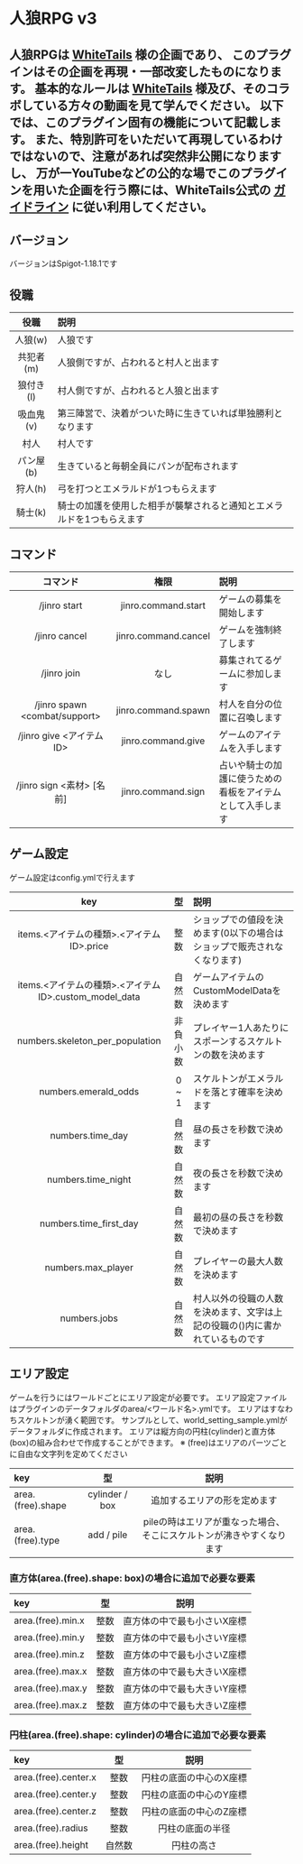 # 人狼RPG v3
人狼RPGは [WhiteTails](https://www.youtube.com/watch?v=ZRJOh_9EIFY&list=PL5aADROd9wP_ivTTE5bG3XlCrEyWJZz1o) 様の企画であり、
このプラグインはその企画を再現・一部改変したものになります。
基本的なルールは [WhiteTails](https://www.youtube.com/watch?v=ZRJOh_9EIFY&list=PL5aADROd9wP_ivTTE5bG3XlCrEyWJZz1o) 様及び、そのコラボしている方々の動画を見て学んでください。
以下では、このプラグイン固有の機能について記載します。
また、特別許可をいただいて再現しているわけではないので、注意があれば突然非公開になりますし、
万が一YouTubeなどの公的な場でこのプラグインを用いた企画を行う際には、WhiteTails公式の [ガイドライン](https://whitetails.jp/guideline/) に従い利用してください。
---
## バージョン
バージョンはSpigot-1.18.1です

## 役職

|   役職   | 説明                                  |
|:------:|:------------------------------------|
| 人狼(w)  | 人狼です                                |
| 共犯者(m) | 人狼側ですが、占われると村人と出ます                  |
| 狼付き(l) | 村人側ですが、占われると人狼と出ます                  |
| 吸血鬼(v) | 第三陣営で、決着がついた時に生きていれば単独勝利となります       |
|   村人   | 村人です                                |
| パン屋(b) | 生きていると毎朝全員にパンが配布されます                |
| 狩人(h)  | 弓を打つとエメラルドが1つもらえます                  |
| 騎士(k)  | 騎士の加護を使用した相手が襲撃されると通知とエメラルドを1つもらえます |

## コマンド

|             コマンド              |          権限          | 説明                            |
|:-----------------------------:|:--------------------:|:------------------------------|
|         /jinro start          | jinro.command.start  | ゲームの募集を開始します                  |
|         /jinro cancel         | jinro.command.cancel | ゲームを強制終了します                   |
|          /jinro join          |          なし          | 募集されてるゲームに参加します               |
| /jinro spawn <combat/support> | jinro.command.spawn  | 村人を自分の位置に召喚します                |
|     /jinro give <アイテムID>      |  jinro.command.give  | ゲームのアイテムを入手します                |
|     /jinro sign <素材> [名前]     |  jinro.command.sign  | 占いや騎士の加護に使うための看板をアイテムとして入手します |

## ゲーム設定
ゲーム設定はconfig.ymlで行えます

|                    key                     |   型   | 説明                                      |
|:------------------------------------------:|:-----:|:----------------------------------------|
|       items.<アイテムの種類>.<アイテムID>.price       |  整数   | ショップでの値段を決めます(0以下の場合はショップで販売されなくなります)   |
| items.<アイテムの種類>.<アイテムID>.custom_model_data |  自然数  | ゲームアイテムのCustomModelDataを決めます            |
|      numbers.skeleton_per_population       | 非負小数  | プレイヤー1人あたりにスポーンするスケルトンの数を決めます           |
|            numbers.emerald_odds            | 0 ~ 1 | スケルトンがエメラルドを落とす確率を決めます                  |
|              numbers.time_day              |  自然数  | 昼の長さを秒数で決めます                            |
|             numbers.time_night             |  自然数  | 夜の長さを秒数で決めます                            |
|           numbers.time_first_day           |  自然数  | 最初の昼の長さを秒数で決めます                         |
|             numbers.max_player             |  自然数  | プレイヤーの最大人数を決めます                         |
|                numbers.jobs                |  自然数  | 村人以外の役職の人数を決めます、文字は上記の役職の()内に書かれているものです |

## エリア設定
ゲームを行うにはワールドごとにエリア設定が必要です。
エリア設定ファイルはプラグインのデータフォルダのarea/<ワールド名>.ymlです。
エリアはすなわちスケルトンが湧く範囲です。
サンプルとして、world_setting_sample.ymlがデータフォルダに作成されます。
エリアは縦方向の円柱(cylinder)と直方体(box)の組み合わせで作成することができます。
※ (free)はエリアのパーツごとに自由な文字列を定めてください

| key               |       型        |                  説明                  |
|:------------------|:--------------:|:------------------------------------:|
| area.(free).shape | cylinder / box |            追加するエリアの形を定めます            |
| area.(free).type  |   add / pile   | pileの時はエリアが重なった場合、そこにスケルトンが沸きやすくなります |

### 直方体(area.(free).shape: box)の場合に追加で必要な要素
| key               |  型  |       説明       |
|:------------------|:---:|:--------------:|
| area.(free).min.x | 整数  | 直方体の中で最も小さいX座標 |
| area.(free).min.y | 整数  | 直方体の中で最も小さいY座標 |
| area.(free).min.z | 整数  | 直方体の中で最も小さいZ座標 |
| area.(free).max.x | 整数  | 直方体の中で最も大きいX座標 |
| area.(free).max.y | 整数  | 直方体の中で最も大きいY座標 |
| area.(free).max.z | 整数  | 直方体の中で最も大きいZ座標 |

### 円柱(area.(free).shape: cylinder)の場合に追加で必要な要素
| key                  |  型  |      説明      |
|:---------------------|:---:|:------------:|
| area.(free).center.x | 整数  | 円柱の底面の中心のX座標 |
| area.(free).center.y | 整数  | 円柱の底面の中心のY座標 |
| area.(free).center.z | 整数  | 円柱の底面の中心のZ座標 |
| area.(free).radius   | 整数  |   円柱の底面の半径   |
| area.(free).height   | 自然数 |    円柱の高さ     |